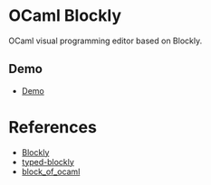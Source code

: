 # OCaml Blockly
OCaml visual programming editor based on Blockly.

## Demo

* [Demo](https://kenichi-asai.github.io/ocaml-blockly/)

# References

* [Blockly](https://developers.google.com/blockly/)
* [typed-blockly](https://github.com/UCSD-PL/typed-blockly.git)
* [block_of_ocaml](https://github.com/harukamm/block_of_ocaml)
